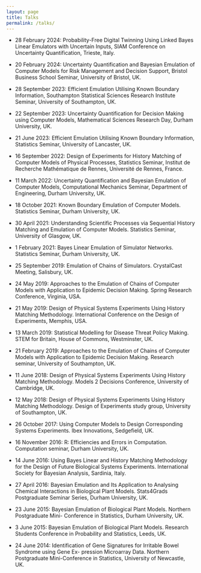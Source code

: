 ```yaml
---
layout: page
title: Talks
permalink: /talks/
---
```

- 28 February 2024: Probability-Free Digital Twinning Using Linked Bayes Linear Emulators with Uncertain Inputs, SIAM Conference on Uncertainty Quantification, Trieste, Italy.

- 20 February 2024: Uncertainty Quantification and Bayesian Emulation of Computer Models for Risk Management and Decision Support, Bristol Business School Seminar, University of Bristol, UK.

- 28 September 2023: Efficient Emulation Utilising Known Boundary Information, Southampton Statistical Sciences Research Institute Seminar, University of Southampton, UK.

- 22 September 2023: Uncertainty Quantification for Decision Making using Computer Models, Mathematical Sciences Research Day, Durham University, UK.

- 21 June 2023: Efficient Emulation Utilising Known Boundary Information, Statistics Seminar, University of Lancaster, UK.

- 16 September 2022: Design of Experiments for History Matching of Computer Models of Physical Processes, Statistics Seminar, Institut de Recherche Mathématique de Rennes, Université de Rennes, France.

- 11 March 2022: Uncertainty Quantification and Bayesian Emulation of Computer Models, Computational Mechanics Seminar, Department of Engineering, Durham University, UK.

- 18 October 2021: Known Boundary Emulation of Computer Models. Statistics Seminar, Durham University, UK.

- 30 April 2021: Understanding Scientific Processes via Sequential History Matching and Emulation of Computer Models. Statistics Seminar, University of Glasgow, UK.

- 1 February 2021: Bayes Linear Emulation of Simulator Networks. Statistics Seminar, Durham University, UK.

- 25 September 2019: Emulation of Chains of Simulators. CrystalCast Meeting, Salisbury, UK.

- 24 May 2019: Approaches to the Emulation of Chains of Computer Models with Application
to Epidemic Decision Making. Spring Research Conference, Virginia, USA.

- 21 May 2019: Design of Physical Systems Experiments Using History Matching Methodology. International Conference on the Design of Experiments, Memphis, USA.

- 13 March 2019: Statistical Modelling for Disease Threat Policy Making. STEM for Britain, House of Commons, Westminster, UK.

- 21 February 2019: Approaches to the Emulation of Chains of Computer Models with Application to Epidemic Decision Making. Research seminar, University of Southampton, UK.

- 11 June 2018: Design of Physical Systems Experiments Using History Matching Methodology. Models 2 Decisions Conference, University of Cambridge, UK.

- 12 May 2018: Design of Physical Systems Experiments Using History Matching Methodology. Design of Experiments study group, University of Southampton, UK.

- 26 October 2017: Using Computer Models to Design Corresponding Systems Experiments. Ibex Innovations, Sedgefield, UK.

- 16 November 2016: R: Efficiencies and Errors in Computation. Computation seminar, Durham University, UK.

- 14 June 2016: Using Bayes Linear and History Matching Methodology for the Design of Future Biological Systems Experiments. International Society for Bayesian Analysis, Sardinia, Italy.

- 27 April 2016: Bayesian Emulation and Its Application to Analysing Chemical Interactions in Biological Plant Models. Stats4Grads Postgraduate Seminar Series, Durham University, UK.

- 23 June 2015: Bayesian Emulation of Biological Plant Models. Northern Postgraduate Mini- Conference in Statistics, Durham University, UK.

- 3 June 2015: Bayesian Emulation of Biological Plant Models. Research Students Conference in Probability and Statistics, Leeds, UK.

- 24 June 2014: Identification of Gene Signatures for Irritable Bowel Syndrome using Gene Ex- pression Microarray Data. Northern Postgraduate Mini-Conference in Statistics, University of Newcastle, UK.
